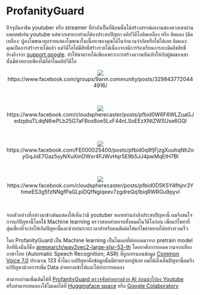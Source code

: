 # ProfanityGuard

  ปัจจุบันอาชีพ youtuber หรือ streamer ที่กำลังเป็นที่นิยมนั้นได้สร้างสรรค์ผลงานของพวกเขาผ่านแพลตฟอร์ม youtube แต่พวกเขาบางท่านก็ต้องประสบปัญหา คลิปวีดีโอติดเหลือง หรือ ติดแดง (ติดเหลือง: ผู้ลงโฆษณาทุกรายแสดงโฆษณาในเนื้อหาของคุณได้ในจำนวนจำกัดหรือไม่ได้เลย ติดแดง: คุณเปิดการสร้างรายได้แล้ว แต่วิดีโอไม่มีสิทธิ์สร้างรายได้เนื่องจากมีการร้องเรียนการละเมิดลิขสิทธิ์ อ้างอิงจาก [support.google](https://support.google.com/youtube/answer/7561938?hl=th). ทำให้ขาดรายได้เพียงเพราะการสร้างความบันเทิงให้กับผู้ชมของเขานั้นมีคำหยาบเพียงไม่กี่คำในคลิปวีดีโอ
<br/>
<p align="center" style="flex-direction:column;">
  <img src=https://github.com/webbalaka/ProfanityGuard/assets/108358070/829e97e0-9b19-4975-9655-cdf6af866607)/>
  https://www.facebook.com/groups/9arm.community/posts/3298437720444916/
</p>
<br/>
<p align="center">
  <img src=https://github.com/webbalaka/ProfanityGuard/assets/108358070/fde8bb83-4c2c-456c-9556-60562a30462a)/>
  https://www.facebook.com/cloudspherecaster/posts/pfbid0W6F6WLZuaGJedzpbsTLdqN6wPLb25G7aFBos8oe5LxF44nLSoEEzXNtZWSUse6GQl
</p>
<br/>
<p align="center">
  <img src=https://github.com/webbalaka/ProfanityGuard/assets/108358070/5a301ca5-df09-4b15-bcc7-d6ad406de854)/>
  https://www.facebook.com/FE000025400/posts/pfbid0q9fjFjzgXuuhqNh2oyGqJoE7Gaz5syNXuXmDWxr4FJWvHqr5E9b5JJ4pwMqEtH7Bl
</p>
<br/>
<p align="center">
  <img src=https://github.com/webbalaka/ProfanityGuard/assets/108358070/edb3818b-cede-4cfa-81b8-257da996c5d2)/>
  https://www.facebook.com/cloudspherecaster/posts/pfbid0D5K5Y4fhjnr3YhmeES3g5fzNNgfPaGLpiDQfNgiqeev7zgdreQq1biqRWRGu9pyvl
</p>
<br/>
<p>
 จากตัวอย่างที่กล่าวมาข้างต้นแสดงให้เห็นว่ามี youtuber หลายท่านกำลังประสบปัญหานี้ ผมจึงสนใจการแก้ปัญหานี้โดยใช้ Machine learning ตรวจสอบคำหยาบทั้งหมดในวีดีโอก่อน เพื่อแก้ไขคำที่สุ่มเสี่ยงที่จะก่อให้เกิดปัญหานี้และช่วยย่นระยะเวลาสำหรับคนตัดต่อให้แก้ไขคำหยาบได้อย่างรวดเร็ว  
<p/>

โดย ProfanityGuard เป็น Machine learning เป็นโมเดลที่ต่อยอดมาจาก pretrain model อีกทีนึงนั่นก็คือ [airesearch/wav2vec2-large-xlsr-53-th](https://huggingface.co/airesearch/wav2vec2-large-xlsr-53-th) โดยอาศัยการถอดความจากเสียงภาษาไทย (Automatic Speech Recognition; ASR) ที่ถูกเทรนบนข้อมูล [Common Voice 7.0](https://commonvoice.mozilla.org/en/datasets) ประมาณ 133 ชั่วโมง แต่ปัญหาคือข้อมูลนั้นมีคำหยาบอยู่น้อย ผมได้เล็งเห็นปัญหานี้ผมจึงแก้ปัญหาด้วยการเพิ่ม Data คำหยาบเข้าไปและได้ทำการทดลอง

สามารถอ่านเพิ่มเติมได้ที่ [ProfanityGuard ตรวจจับคำหยาบด้วย AI ก่อนนำไปลง Youtube](https://medium.com/@webbalaka/profanityguard-%E0%B8%95%E0%B8%A3%E0%B8%A7%E0%B8%88%E0%B8%88%E0%B8%B1%E0%B8%9A%E0%B8%84%E0%B8%B3%E0%B8%AB%E0%B8%A2%E0%B8%B2%E0%B8%9A%E0%B8%94%E0%B9%89%E0%B8%A7%E0%B8%A2-ai-%E0%B8%81%E0%B9%88%E0%B8%AD%E0%B8%99%E0%B8%99%E0%B8%B3%E0%B9%84%E0%B8%9B%E0%B8%A5%E0%B8%87-youtube-792c09c027ff)  
หรือสามารถทดลองใช้โมเดลได้ที่ [Huggingface space](https://huggingface.co/spaces/BALAKA/ProfanityGuard) หรือ [Google Colaboratory](https://colab.research.google.com/drive/1pzTpSPe_rHqBecO_knrF1eD8YKQoZBbC?authuser=1#scrollTo=WEFsRrPF0Fbp)
